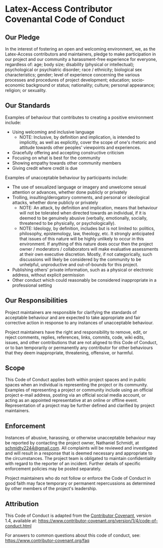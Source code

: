 # Latex-Access Contributor Covenantal Code of Conduct

## Our Pledge
In the interest of fostering an open and welcoming environment, we, as
the Latex-Access contributors and maintainers, pledge to make participation in our project and
our community a harassment-free experience for everyone, regardless of: age; body size; disability (physical or intellectual); psychological or psychiatric disorder; race / ethnicity; biological sex characteristics; gender; level of experience concerning the various processes and procedures of project development; education; socio-economic background or status; nationality; culture; personal appearance; religion; or sexuality.

## Our Standards
Examples of behaviour that contributes to creating a positive environment
include:
* Using welcoming and inclusive language
	* NOTE: Inclusive, by definition and implication, is intended to implicitly, as well as explicitly, cover the scope of one's rhetoric and attitude towards other peoples' viewpoints and experiences.  
* Gracefully offering and accepting constructive criticism
* Focusing on what is best for the community
* Showing empathy towards other community members
* Giving credit where credit is due

Examples of unacceptable behaviour by participants include:
* The use of sexualized language or imagery and unwelcome sexual attention or
 advances, whether done publicly or privately
* Trolling, insulting/derogatory comments, and personal or ideological attacks, whether done publicly or privately
	* NOTE: An attack, by definition and implication, means that behaviour will not be tolerated when directed towards an individual, if it is deemed to be genuinely abusive (verbally, emotionally, socially, threatened to be physically, or psychologically).
	* NOTE: Ideology, by definition, includes but is not limited to: politics, philosophy, epistemology, law, theology, etc.  It strongly anticipated that issues of this nature will be highly unlikely to occur in this environment.  If anything of this nature does occur then the project owner / moderators / collaborators will make evaluative assessments at their own executive discretion.  Mostly, if not categorically, such discussions will likely be considered by the community to be unhelpful, unproductive and out-of-bounds for this project.
* Publishing others' private information, such as a physical or electronic
 address, without explicit permission
* Other conduct which could reasonably be considered inappropriate in a
 professional setting

## Our Responsibilities
Project maintainers are responsible for clarifying the standards of acceptable
behaviour and are expected to take appropriate and fair corrective action in
response to any instances of unacceptable behaviour.

Project maintainers have the right and responsibility to remove, edit, or
reject comments, replies, references, links, commits, code, wiki edits, issues, and other contributions
that are not aligned to this Code of Conduct, or to ban temporarily or
permanently any contributor for other behaviours that they deem inappropriate,
threatening, offensive, or harmful.

## Scope
This Code of Conduct applies both within project spaces and in public spaces
when an individual is representing the project or its community. Examples of
representing a project or community include using an official project e-mail
address, posting via an official social media account, or acting as an appointed
representative at an online or offline event. Representation of a project may be
further defined and clarified by project maintainers.

## Enforcement
Instances of abusive, harassing, or otherwise unacceptable behaviour may be
reported by contacting the project owner, Nathaniel Schmidt, at schmidty2244@gmail.com. All
complaints will be reviewed and investigated and will result in a response that
is deemed necessary and appropriate to the circumstances. The project team is
obligated to maintain confidentiality with regard to the reporter of an incident.
Further details of specific enforcement policies may be posted separately.

Project maintainers who do not follow or enforce the Code of Conduct in good
faith may face temporary or permanent repercussions as determined by other
members of the project's leadership.

## Attribution
This Code of Conduct is adapted from the [Contributor Covenant][homepage], version 1.4,
available at:
https://www.contributor-covenant.org/version/1/4/code-of-conduct.html

[homepage]: https://www.contributor-covenant.org

For answers to common questions about this code of conduct, see:
https://www.contributor-covenant.org/faq